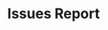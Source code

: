 ---
layout: article
title: Issues Report
draft: true
Applies to:
  GDN: false
  Application-Resource-Files: false
  CMS-Connectors: false
wistia:
  video: false
  id:
read-first:
  include: false
  sections:
    - section
  articles:
    - article
  others:
    - link: ''
      text: ''
further-reading:
  include: false
  sections:
    - section
  articles:
    - article
  others:
    - link: ''
      text: ''
migration-checklist:
  internal-links: false
  images: false
  FAQs: false
  related: false
---